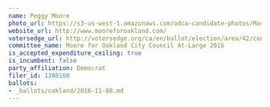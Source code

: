 ```yaml
---
name: Peggy Moore
photo_url: https://s3-us-west-1.amazonaws.com/odca-candidate-photos/Margaret-Moore.png
website_url: http://www.mooreforoakland.com/
votersedge_url: http://votersedge.org/ca/en/ballot/election/area/42/contests/contest/13234/candidate/130752?&county=Alameda%20County&election_authority_id=1
committee_name: Moore for Oakland City Council At-Large 2016
is_accepted_expenditure_ceiling: true
is_incumbent: false
party_affiliation: Democrat
filer_id: 1388168
ballots:
- _ballots/oakland/2016-11-08.md
---
```

